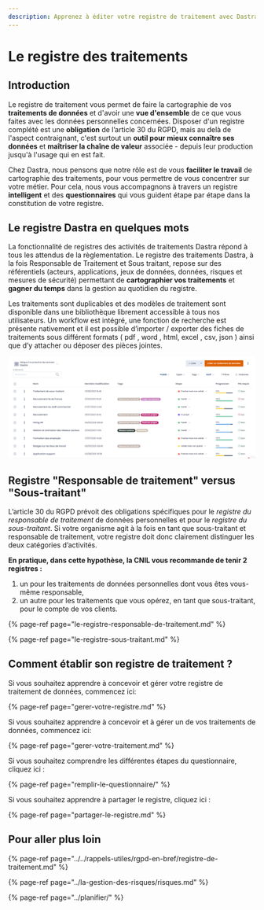 ```yaml
---
description: Apprenez à éditer votre registre de traitement avec Dastra.
---
```


# Le registre des traitements

## Introduction

Le registre de traitement vous permet de faire la cartographie de vos **traitements de données** et d'avoir une **vue d'ensemble** de ce que vous faites avec les données personnelles concernées. Disposer d'un registre complété est une **obligation** de l’article 30 du RGPD, mais au delà de l'aspect contraignant, c'est surtout un **outil pour mieux connaître ses données** et **maîtriser la chaîne de valeur** associée - depuis leur production jusqu'à l'usage qui en est fait.  

Chez Dastra, nous pensons que notre rôle est de vous **faciliter le travail** de cartographie des traitements, pour vous permettre de vous concentrer sur votre métier. Pour cela, nous vous accompagnons à travers un registre **intelligent** et des **questionnaires** qui vous guident étape par étape dans la constitution de votre registre.

## Le registre Dastra en quelques mots

La fonctionnalité de registres des activités de traitements Dastra répond à tous les attendus de la règlementation. Le registre des traitements Dastra, à la fois Responsable de Traitement et Sous traitant, repose sur des référentiels \(acteurs, applications, jeux de données, données, risques et mesures de sécurité\) permettant de **cartographier vos traitements** et **gagner du temps** dans la gestion au quotidien du registre. 

Les traitements sont duplicables et des modèles de traitement sont disponible dans une bibliothèque librement accessible à tous nos utilisateurs. Un workflow est intégré, une fonction de recherche est présente nativement et il est possible d’importer / exporter des fiches de traitements sous différent formats \( pdf , word , html, excel , csv, json \) ainsi que d’y attacher ou déposer des pièces jointes.

![Aper&#xE7;u d&apos;un registre](../../.gitbook/assets/image%20%28206%29.png)

## Registre "Responsable de traitement" versus "Sous-traitant"

L’article 30 du RGPD prévoit des obligations spécifiques pour le _registre du responsable de traitement_ de données personnelles et pour le _registre du sous-traitant_. Si votre organisme agit à la fois en tant que sous-traitant et responsable de traitement, votre registre doit donc clairement distinguer les deux catégories d’activités.

**En pratique, dans cette hypothèse, la CNIL vous recommande de tenir 2 registres :**

1. un pour les traitements de données personnelles dont vous êtes vous-même responsable,
2. un autre pour les traitements que vous opérez, en tant que sous-traitant, pour le compte de vos clients.

{% page-ref page="le-registre-responsable-de-traitement.md" %}

{% page-ref page="le-registre-sous-traitant.md" %}

## Comment établir son registre de traitement ?

Si vous souhaitez apprendre à concevoir et gérer votre registre de traitement de données, commencez ici:

{% page-ref page="gerer-votre-registre.md" %}

Si vous souhaitez apprendre à concevoir et à gérer un de vos traitements de données, commencez ici:

{% page-ref page="gerer-votre-traitement.md" %}

Si vous souhaitez comprendre les différentes étapes du questionnaire, cliquez ici :

{% page-ref page="remplir-le-questionnaire/" %}

Si vous souhaitez apprendre à partager le registre, cliquez ici :

{% page-ref page="partager-le-registre.md" %}

## Pour aller plus loin

{% page-ref page="../../rappels-utiles/rgpd-en-bref/registre-de-traitement.md" %}

{% page-ref page="../la-gestion-des-risques/risques.md" %}

{% page-ref page="../planifier/" %}



